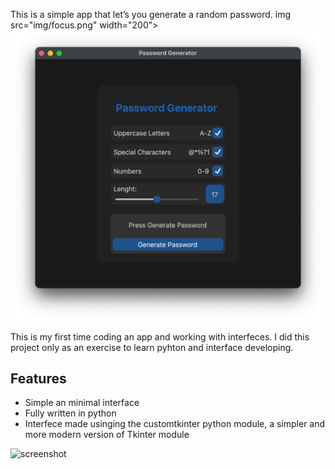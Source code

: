 This is a simple app that let’s you generate a random password.
img src="img/focus.png" width="200">
![screenshot](img/focus.png)

This is my first time coding an app and working with interfeces.
I did this project only as an exercise to learn pyhton and interface developing.

## Features 
- Simple an minimal interface
- Fully written in python
- Interfece made usinging the customtkinter python module, a simpler and more modern version of Tkinter module

![screenshot](img/full.png)



